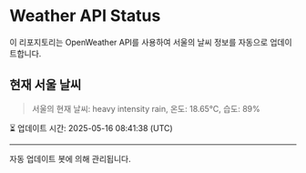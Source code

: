 
# Weather API Status

이 리포지토리는 OpenWeather API를 사용하여 서울의 날씨 정보를 자동으로 업데이트합니다.

## 현재 서울 날씨
> 서울의 현재 날씨: heavy intensity rain, 온도: 18.65°C, 습도: 89%

⏳ 업데이트 시간: 2025-05-16 08:41:38 (UTC)

---
자동 업데이트 봇에 의해 관리됩니다.
